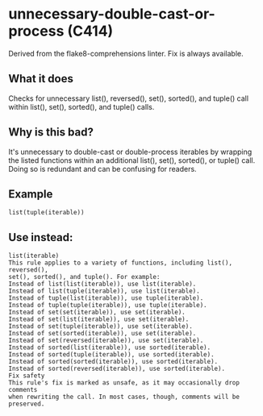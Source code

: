 # unnecessary-double-cast-or-process (C414)
Derived from the flake8-comprehensions linter.
Fix is always available.
## What it does
Checks for unnecessary list(), reversed(), set(), sorted(), and
tuple() call within list(), set(), sorted(), and tuple() calls.
## Why is this bad?
It's unnecessary to double-cast or double-process iterables by wrapping
the listed functions within an additional list(), set(), sorted(), or
tuple() call. Doing so is redundant and can be confusing for readers.
## Example
```
list(tuple(iterable))
```
## Use instead:
```
list(iterable)
This rule applies to a variety of functions, including list(), reversed(),
set(), sorted(), and tuple(). For example:
Instead of list(list(iterable)), use list(iterable).
Instead of list(tuple(iterable)), use list(iterable).
Instead of tuple(list(iterable)), use tuple(iterable).
Instead of tuple(tuple(iterable)), use tuple(iterable).
Instead of set(set(iterable)), use set(iterable).
Instead of set(list(iterable)), use set(iterable).
Instead of set(tuple(iterable)), use set(iterable).
Instead of set(sorted(iterable)), use set(iterable).
Instead of set(reversed(iterable)), use set(iterable).
Instead of sorted(list(iterable)), use sorted(iterable).
Instead of sorted(tuple(iterable)), use sorted(iterable).
Instead of sorted(sorted(iterable)), use sorted(iterable).
Instead of sorted(reversed(iterable)), use sorted(iterable).
Fix safety
This rule's fix is marked as unsafe, as it may occasionally drop comments
when rewriting the call. In most cases, though, comments will be preserved.
```